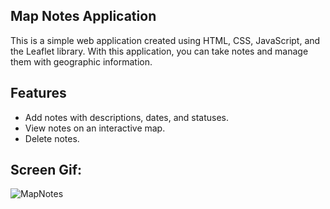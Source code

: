 ## Map Notes Application

This is a simple web application created using HTML, CSS, JavaScript, and the Leaflet library. With this application, you can take notes and manage them with geographic information.


## Features


- Add notes with descriptions, dates, and statuses.
- View notes on an interactive map.
- Delete notes.

## Screen Gif: 
![MapNotes](https://github.com/gurkanceylan41/Map-Notes/assets/165313565/efa1cc05-2735-43a5-bd04-d5f501663b87)
